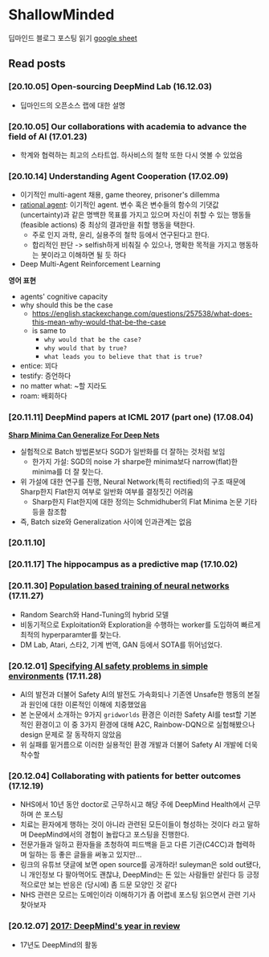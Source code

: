 # ShallowMinded
딥마인드 블로그 포스팅 읽기 [google sheet](https://docs.google.com/spreadsheets/d/1tw2tE6Rwag38DPyCdrKq3GcbZaJ9O9Na0k5hN6A0amY/edit#gid=0)

## Read posts

### [20.10.05] Open-sourcing DeepMind Lab (16.12.03)
- 딥마인드의 오픈소스 랩에 대한 설명

### [20.10.05] Our collaborations with academia to advance the field of AI (17.01.23)
- 학계와 협력하는 최고의 스타트업. 하사비스의 철학 또한 다시 엿볼 수 있었음

### [20.10.14] Understanding Agent Cooperation (17.02.09)
- 이기적인 multi-agent 채용, game theorey, prisoner's dillemma
- [rational agent](https://en.wikipedia.org/wiki/Rational_agent): 이기적인 agent. 변수 혹은 변수들의 함수의 기댓값(uncertainty)과 같은 명백한 목표를 가지고 있으며 자신이 취할 수 있는 행동들 (feasible actions) 중 최상의 결과만을 취할 행동을 택한다.
  - 주로 인지 과학, 윤리, 실용주의 철학 등에서 연구된다고 한다.
  - 합리적인 판단 -> selfish하게 비춰질 수 있으나, 명확한 목적을 가지고 행동하는 봇이라고 이해하면 될 듯 하다
- Deep Multi-Agent Reinforcement Learning


**영어 표현**
- agents' cognitive capacity
- why should this be the case
  - https://english.stackexchange.com/questions/257538/what-does-this-mean-why-would-that-be-the-case
  - is same to
    - `why would that be the case?`
    - `why would that by true?`
    - `what leads you to believe that that is true?`
- entice: 꾀다
- testify: 증언하다
- no matter what: ~할 지라도
- roam: 배회하다

### [20.11.11] DeepMind papers at ICML 2017 (part one) (17.08.04)

[**Sharp Minima Can Generalize For Deep Nets**](https://arxiv.org/abs/1703.04933)
- 실험적으로 Batch 방법론보다 SGD가 일반화를 더 잘하는 것처럼 보임
  - 한가지 가설: SGD의 noise 가 sharpe한 minima보다 narrow(flat)한 minima를 더 잘 찾는다.
- 위 가설에 대한 연구를 진행, Neural Network(특히 rectified)의 구조 때문에 Sharp한지 Flat한지 여부로 일반화 여부를 결정짓긴 어려움
  - Sharp한지 Flat한지에 대한 정의는 Schmidhuber의 Flat Minima 논문 기타 등을 참조함
- 즉, Batch size와 Generalization 사이에 인과관계는 없음

### [20.11.10]

### [20.11.17] The hippocampus as a predictive map (17.10.02)

### [20.11.30] [Population based training of neural networks](https://github.com/jinmang2/Awesome-Papers/blob/master/ShallowMinded/201130_PBT.md) (17.11.27)
- Random Search와 Hand-Tuning의 hybrid 모델
- 비동기적으로 Exploitation와 Exploration을 수행하는 worker를 도입하여 빠르게 최적의 hyperparamter를 찾는다.
- DM Lab, Atari, 스타2, 기계 번역, GAN 등에서 SOTA를 뛰어넘었다.

### [20.12.01] [Specifying AI safety problems in simple environments](https://github.com/jinmang2/Awesome-Papers/blob/master/ShallowMinded/201201_SafetyAI.md) (17.11.28)
- AI의 발전과 더불어 Safety AI의 발전도 가속화되나 기존엔 Unsafe한 행동의 본질과 원인에 대한 이론적인 이해에 치중했었음
- 본 논문에서 소개하는 9가지 `gridworlds` 환경은 이러한 Safety AI를 test할 기본적인 환경이고 이 중 3가지 환경에 대해 A2C, Rainbow-DQN으로 실험해봤으나 design 문제로 잘 동작하지 않았음
- 위 실패를 밑거름으로 이러한 실용적인 환경 개발과 더불어 Safety AI 개발에 더욱 착수할 

### [20.12.04] Collaborating with patients for better outcomes (17.12.19)
- NHS에서 10년 동안 doctor로 근무하시고 해당 주에 DeepMind Health에서 근무하며 쓴 포스팅
- 치료는 환자에게 행하는 것이 아니라 관련된 모든이들이 형성하는 것이다 라고 말하며 DeepMind에서의 경험이 놀랍다고 포스팅을 진행한다.
- 전문가들과 일하고 환자들을 초청하여 피드백을 듣고 다른 기관(C4CC)과 협력하며 일하는 등 좋은 글들을 써놓고 있지만...
- 링크의 유튜브 댓글에 보면 open source를 공개하라! suleyman은 sold out됐다, 니 개인정보 다 팔아먹어도 괜찮냐, DeepMind는 돈 있는 사람들만 살린다 등 긍정적으로만 보는 반응은 (당시에) 좀 드문 모양인 것 같다
- NHS 관련은 모르는 도메인이라 이해하기가 좀 어렵네 포스팅 읽으면서 관련 기사 찾아보자

### [20.12.07] [2017: DeepMind's year in review](https://github.com/jinmang2/Awesome-Papers/blob/master/ShallowMinded/201207_DeepMind's2017.md)
- 17년도 DeepMind의 활동 
